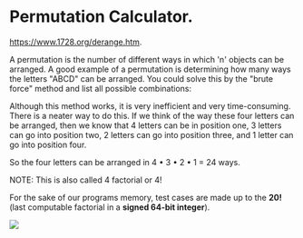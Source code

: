 # Permutation Calculator.

https://www.1728.org/derange.htm.

A permutation is the number of different ways in which 'n' objects can be arranged. A good example of a permutation is determining how many ways the letters "ABCD" can be arranged. You could solve this by the "brute force" method and list all possible combinations:

Although this method works, it is very inefficient and very time-consuming. There is a neater way to do this. If we think of the way these four letters can be arranged, then we know that 4 letters can be in position one, 3 letters can go into position two, 2 letters can go into position three, and 1 letter can go into position four.

So the four letters can be arranged in 4 • 3 • 2 • 1 = 24 ways.

NOTE: This is also called 4 factorial or 4!

For the sake of our programs memory, test cases are made up to the **20!** (last computable factorial in a **signed 64-bit integer**).

![](https://www.1728.org/derange2.png)
